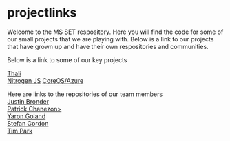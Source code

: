 # projectlinks
Welcome to the MS SET respository.  Here you will find the code for some of our small projects that we are playing with.  Below is a link to our projects that have grown up and have their own respositories and communities.

Below is a link to some of our key projects

<a href="https://github.com/yaronyg/thali">Thali</a><br>
<a href="https://github.com/nitrogenjs">Nitrogen JS</a>
<a href="https://github.com/timfpark/coreos-azure">CoreOS/Azure</a>

Here are links to the repositories of our team members<br>
<a href="https://github.com/Aargau">Justin Bronder</a><br>
<a href="https://github.com/chanezon">Patrick Chanezon></a><br>
<a href="https://github.com/yaronyg">Yaron Goland</a><br>
<a href="https://github.com/stefangordon">Stefan Gordon</a><br>
<a href="https://github.com/timfpark">Tim Park</a><br>

